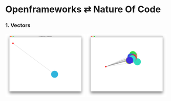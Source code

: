 # Openframeworks ⇄ Nature Of Code

### 1. Vectors

<div float="left">
<img src="1-Vectors/1-10-motion101-acceleration/screenshot.png" width="250" />
<img src="1-Vectors/1-10-motion101-acceleration-array/screenshot.png" width="250" />
</div>
